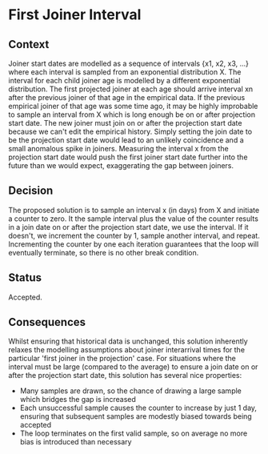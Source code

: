# First Joiner Interval

## Context

Joiner start dates are modelled as a sequence of intervals {x1, x2, x3, ...} where each interval is sampled from an exponential distribution X.
The interval for each child joiner age is modelled by a different exponential distribution. The first projected joiner at each age should arrive interval xn after the previous joiner of that age in the empirical data.
If the previous empirical joiner of that age was some time ago, it may be highly improbable to sample an interval from X which is long enough be on or after projection start date. The new joiner must join on or after the projection start date because we can't edit the empirical history.
Simply setting the join date to be the projection start date would lead to an unlikely coincidence and a small anomalous spike in joiners.
Measuring the interval x from the projection start date would push the first joiner start date further into the future than we would expect, exaggerating the gap between joiners.

## Decision

The proposed solution is to sample an interval x (in days) from X and initiate a counter to zero.
It the sample interval plus the value of the counter results in a join date on or after the projection start date, we use the interval.
If it doesn't, we increment the counter by 1, sample another interval, and repeat.
Incrementing the counter by one each iteration guarantees that the loop will eventually terminate, so there is no other break condition.

## Status

Accepted.

## Consequences

Whilst ensuring that historical data is unchanged, this solution inherently relaxes the modelling assumptions about joiner interarrival times for the particular 'first joiner in the projection' case.
For situations where the interval must be large (compared to the average) to ensure a join date on or after the projection start date, this solution has several nice properties:
- Many samples are drawn, so the chance of drawing a large sample which bridges the gap is increased
- Each unsuccessful sample causes the counter to increase by just 1 day, ensuring that subsequent samples are modestly biased towards being accepted
- The loop terminates on the first valid sample, so on average no more bias is introduced than necessary
